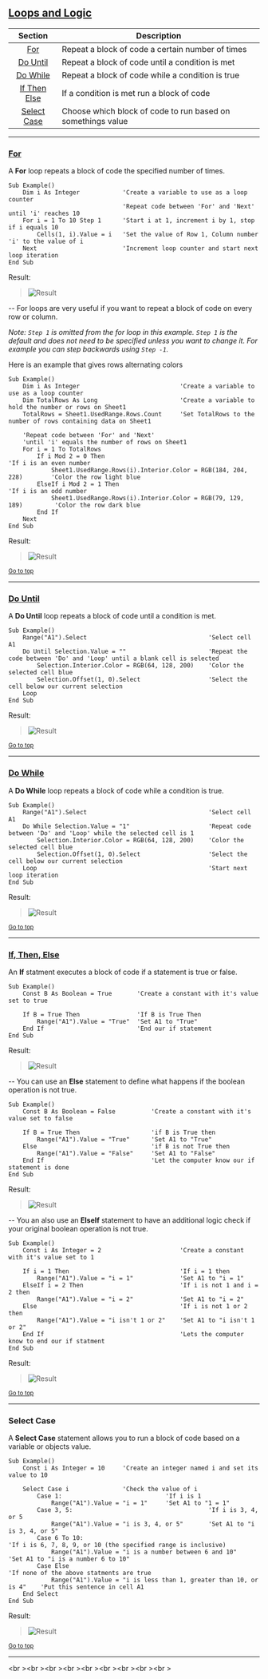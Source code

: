 ## <a name="pagetop" href="#pagetop">Loops and Logic</a> ##
|Section    			|Description												|
|:---------------------:|-----------------------------------------------------------|
|[For](#for)		|Repeat a block of code a certain number of times				|
|[Do Until](#dountil)	|Repeat a block of code until a condition is met			|
|[Do While](#dowhile)	|Repeat a block of code while a condition is true			|
|[If Then Else](#if)	|If a condition is met run a block of code					|
|[Select Case](#selcase)|Choose which block of code to run based on somethings value|
----------

### <a name="for" href="#for">For</a> ###
A **For** loop repeats a block of code the specified number of times.

```VB
Sub Example()
    Dim i As Integer   			'Create a variable to use as a loop counter
    							'Repeat code between 'For' and 'Next' until 'i' reaches 10
    For i = 1 To 10 Step 1		'Start i at 1, increment i by 1, stop if i equals 10
        Cells(1, i).Value = i   'Set the value of Row 1, Column number 'i' to the value of i
    Next						'Increment loop counter and start next loop iteration
End Sub
```

Result:
>![Result](./images/For_Result.jpg)

--
For loops are very useful if you want to repeat a block of code on every row or column.

*Note: `Step 1` is omitted from the for loop in this example. `Step 1` is the default and does not need*
*to be specified unless you want to change it. For example you can step backwards using `Step -1`.*

Here is an example that gives rows alternating colors
```VB
Sub Example()
    Dim i As Integer                            'Create a variable to use as a loop counter
    Dim TotalRows As Long                       'Create a variable to hold the number or rows on Sheet1
    TotalRows = Sheet1.UsedRange.Rows.Count     'Set TotalRows to the number of rows containing data on Sheet1

    'Repeat code between 'For' and 'Next'
    'until 'i' equals the number of rows on Sheet1
    For i = 1 To TotalRows
        If i Mod 2 = 0 Then                                                     'If i is an even number
            Sheet1.UsedRange.Rows(i).Interior.Color = RGB(184, 204, 228)        'Color the row light blue
        ElseIf i Mod 2 = 1 Then                                                 'If i is an odd number
            Sheet1.UsedRange.Rows(i).Interior.Color = RGB(79, 129, 189)         'Color the row dark blue
        End If
    Next
End Sub
```

Result:
>![Result](./images/For_Result2.jpg)

<sub>[Go to top](#pagetop)</sub>

----------
### <a name="dountil" href="#dountil">Do Until</a> ###
A **Do Until** loop repeats a block of code until a condition is met.

```VB
Sub Example()
    Range("A1").Select                                  'Select cell A1
    Do Until Selection.Value = ""                       'Repeat the code between 'Do' and 'Loop' until a blank cell is selected
        Selection.Interior.Color = RGB(64, 128, 200)    'Color the selected cell blue
        Selection.Offset(1, 0).Select                   'Select the cell below our current selection
    Loop
End Sub
```

Result:
>![Result](./images/DoUntil_Result.jpg)

<sub>[Go to top](#pagetop)</sub>

----------
### <a name="dowhile" href="#dowhile">Do While</a> ###
A **Do While** loop repeats a block of code while a condition is true.

```VB
Sub Example()
    Range("A1").Select                                  'Select cell A1
    Do While Selection.Value = "1"                      'Repeat code between 'Do' and 'Loop' while the selected cell is 1
        Selection.Interior.Color = RGB(64, 128, 200)    'Color the selected cell blue
        Selection.Offset(1, 0).Select                   'Select the cell below our current selection
    Loop                                                'Start next loop iteration
End Sub
```

Result:
>![Result](./images/DoWhile_Result.jpg)

<sub>[Go to top](#pagetop)</sub>

----------
### <a name="if" href="#if">If, Then, Else</a> ###
An **If** statment executes a block of code if a statement is true or false.

```VB
Sub Example()
    Const B As Boolean = True   	'Create a constant with it's value set to true

    If B = True Then                'If B is True Then
        Range("A1").Value = "True"  'Set A1 to "True"
    End If                          'End our if statement
End Sub
```

Result:
>![Result](./images/If_Result.jpg)

--
You can use an **Else** statement to define what happens if the boolean operation is not true.

```VB
Sub Example()
    Const B As Boolean = False   		'Create a constant with it's value set to false

    If B = True Then                    'if B is True then
        Range("A1").Value = "True"      'Set A1 to "True"
    Else                                'if B is not True then
        Range("A1").Value = "False"     'Set A1 to "False"
    End If                              'Let the computer know our if statement is done
End Sub
```

Result:
>![Result](./images/If_Result2.jpg)

--
You an also use an **ElseIf** statement to have an additional logic check if your original boolean operation is not true.

```VB
Sub Example()
    Const i As Integer = 2                      'Create a constant with it's value set to 1

    If i = 1 Then                               'If i = 1 then
        Range("A1").Value = "i = 1"             'Set A1 to "i = 1"
    ElseIf i = 2 Then                           'If i is not 1 and i = 2 then
        Range("A1").Value = "i = 2"             'Set A1 to "i = 2"
    Else                                        'If i is not 1 or 2 then
        Range("A1").Value = "i isn't 1 or 2"    'Set A1 to "i isn't 1 or 2"
    End If                                      'Lets the computer know to end our if statment
End Sub
```

Result:
>![Result](./images/If_Result3.jpg)

<sub>[Go to top](#pagetop)</sub>

----------
### <a name=selcase ref=#selcase>Select Case</a> ###
A **Select Case** statement allows you to run a block of code based on a variable or objects value.

```VB
Sub Example()
    Const i As Integer = 10     'Create an integer named i and set its value to 10

    Select Case i				'Check the value of i
        Case 1:                             'If i is 1
            Range("A1").Value = "i = 1"     'Set A1 to "1 = 1"
        Case 3, 5:                                      'If i is 3, 4, or 5
            Range("A1").Value = "i is 3, 4, or 5"       'Set A1 to "i is 3, 4, or 5"
        Case 6 To 10:                                               'If i is 6, 7, 8, 9, or 10 (the specified range is inclusive)
            Range("A1").Value = "i is a number between 6 and 10"    'Set A1 to "i is a number 6 to 10"
        Case Else                                                               'If none of the above statments are true
            Range("A1").Value = "i is less than 1, greater than 10, or is 4"    'Put this sentence in cell A1
    End Select
End Sub
```

Result:
>![Result](./images/SelCase_Result.jpg)

<sub>[Go to top](#pagetop)</sub>

----------
<br \><br \><br \><br \><br \><br \><br \><br \><br \>